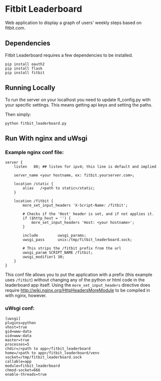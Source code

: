 Fitbit Leaderboard
==================

Web application to display a graph of users' weekly steps based on fitbit.com.

Dependencies
------------

Fitbit Leaderboard requires a few dependencies to be installed.

```
pip install oauth2
pip install flask
pip install fitbit
```

Running Locally
---------------

To run the server on your localhost you need to update fl_config.py with your
specific settings. This means getting api keys and setting the paths.

Then simply:

    python fitbit_leaderboard.py


Run With nginx and uWsgi
------------------------

### Example nginx conf file:

	server {
		listen   80; ## listen for ipv4; this line is default and implied

		server_name <your hostname, ex: fitbit.yourserver.com>;

		location /static {
			alias	/<path to static>/static;
		}

		location /fitbit {
			more_set_input_headers 'X-Script-Name: /fitbit';

			# Checks if the 'Host' header is set, and if not applies it.
			if ($http_host = '') {
				more_set_input_headers 'Host: <your hostname>';
			}

			include         uwsgi_params;
			uwsgi_pass      unix:/tmp/fitbit_leaderboard.sock;

			# This strips the /fitbit prefix from the url
			uwsgi_param	SCRIPT_NAME /fitbit;
			uwsgi_modifier1 30;
		}
	}

This conf file allows you to put the application with a prefix (this example
uses `/fitbit`) without changing any of the python or html code in the
leaderboard app itself. Using the `more_set_input_headers` directive does
require http://wiki.nginx.org/HttpHeadersMoreModule to be compiled in with
nginx, however.

### uWsgi conf:

	[uwsgi]
	plugins=python
	vhost=true
	gid=www-data
	uid=www-data
	master=true
	processes=5
	chdir=/<path to app>/fitbit_leaderboard
	home=/<path to app>/fitbit_leaderboard/venv
	socket=/tmp/fitbit_leaderboard.sock
	callable=app
	module=fitbit_leaderboard
	chmod-socket=666
	enable-threads=true
